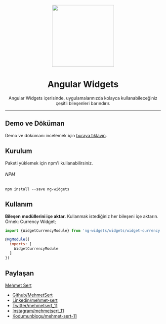 <p align="center">
  <img height="200px" width="200px" style="text-align: center;" src="https://www.mehmetsert.com.tr/assets/img/ng-widgets-logo.png">
  <h1 align="center">Angular Widgets</h1>
</p>
<p align="center">Angular Widgets içerisinde, uygulamalarınızda kolayca kullanabileceğiniz çeşitli bileşenleri barındırır.</p>

------------

## Demo ve Döküman
Demo ve dökümanı incelemek için [buraya tıklayın](https://mehmetsert.github.io/ng-widgets-demo/ "buraya tıklayın").

## Kurulum
Paketi yüklemek için npm'i kullanabilirsiniz.

###### NPM
```
npm install --save ng-widgets
```

## Kullanım

**Bileşen modüllerini içe aktar.**
Kullanmak istediğiniz her bileşeni içe aktarın. Örnek: Currency Widget;
```javascript
import {WidgetCurrencyModule} from 'ng-widgets/widgets/widget-currency';

@NgModule({
  imports: [
    WidgetCurrencyModule
  ]
})

```


## Paylaşan
[Mehmet Sert](https://mehmetsert.com.tr "Mehmet Sert")
- [Github/MehmetSert](https://github.com/MehmetSert "Github/MehmetSert")
- [Linkedin/mehmet-sert](https://www.linkedin.com/in/mehmet-sert/ "Linkedin/mehmet-sert")
- [Twitter/mehmetsert_11](https://twitter.com/mehmetsert_11 "Twitter/mehmetsert_11")
- [Instagram/mehmetsert_11](https://www.instagram.com/mehmetsert_11/ "Instagram/mehmetsert_11")
- [Kodumunblogu/mehmet-sert-11](https://kodumunblogu.net/auth/mehmet-sert-11 "Kodumunblogu/mehmet-sert-11")
